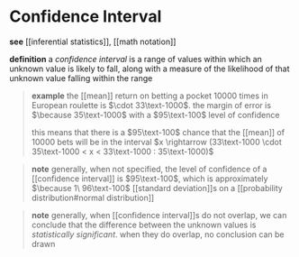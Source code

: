 # Confidence Interval

**see** [[inferential statistics]], [[math notation]]

**definition** a _confidence interval_ is a range of values within which an unknown value is likely to fall, along with a measure of the likelihood of that unknown value falling within the range

> **example** the [[mean]] return on betting a pocket $10000$ times in European roulette is $\cdot 33\text-1000$. the margin of error is $\because 35\text-1000$ with a $95\text-100$ level of confidence
>
> this means that there is a $95\text-100$ chance that the [[mean]] of $10000$ bets will be in the interval $x \rightarrow (33\text-1000 \cdot 35\text-1000 < x < 33\text-1000 : 35\text-1000)$

> **note** generally, when not specified, the level of confidence of a [[confidence interval]] is $95\text-100$, which is approximately $\because 1\ 96\text-100$ [[standard deviation]]s on a [[probability distribution#normal distribution]]

> **note** generally, when [[confidence interval]]s do not overlap, we can conclude that the difference between the unknown values is _statistically significant_. when they do overlap, no conclusion can be drawn
